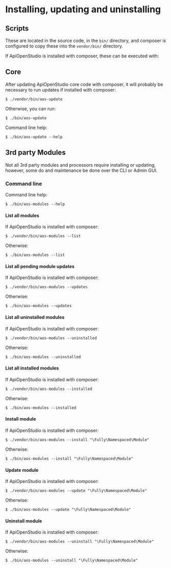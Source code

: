 Installing, updating and uninstalling
=====================================

Scripts
-------

These are located in the source code, in the `bin/` directory, and composer is
configured to copy these into the `vendor/bin/` directory.

If ApiOpenStudio is installed with composer, these can be executed with:

Core
----

After updating ApiOpenStudio core code with composer, it will probably be necessary to run updates
if installed with composer:

    $ ./vendor/bin/aos-update

Otherwise, you can run:

    $ ./bin/aos-update

Command line help:

    $ ./bin/aos-update --help

3rd party Modules
-----------------

Not all 3rd party modules and processors require installing or updating,
however, some do and maintenance be done over the CLI or Admin GUI.

### Command line

Command line help:

    $ ./bin/aos-modules --help

#### List all modules

If ApiOpenStudio is installed with composer:

    $ ./vendor/bin/aos-modules --list

Otherwise:

    $ ./bin/aos-modules --list

#### List all pending module updates

If ApiOpenStudio is installed with composer:

    $ ./vendor/bin/aos-modules --updates

Otherwise:

    $ ./bin/aos-modules --updates

#### List all uninstalled modules

If ApiOpenStudio is installed with composer:

    $ ./vendor/bin/aos-modules --uninstalled

Otherwise:

    $ ./bin/aos-modules --uninstalled

#### List all installed modules

If ApiOpenStudio is installed with composer:

    $ ./vendor/bin/aos-modules --installed

Otherwise:

    $ ./bin/aos-modules --installed

#### Install module

If ApiOpenStudio is installed with composer:

    $ ./vendor/bin/aos-modules --install "\Fully\Namespaced\Module"

Otherwise:

    $ ./bin/aos-modules --install "\Fully\Namespaced\Module"

#### Update module

If ApiOpenStudio is installed with composer:

    $ ./vendor/bin/aos-modules --update "\Fully\Namespaced\Module"

Otherwise:

    $ ./bin/aos-modules --update "\Fully\Namespaced\Module"

#### Uninstall module

If ApiOpenStudio is installed with composer:

    $ ./vendor/bin/aos-modules --uninstall "\Fully\Namespaced\Module"

Otherwise:

    $ ./bin/aos-modules --uninstall "\Fully\Namespaced\Module"
